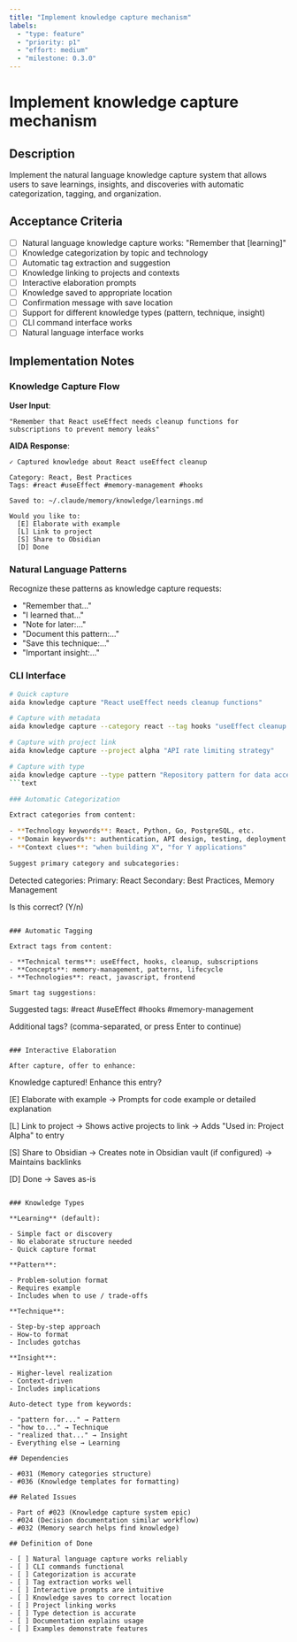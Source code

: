 ```yaml
---
title: "Implement knowledge capture mechanism"
labels:
  - "type: feature"
  - "priority: p1"
  - "effort: medium"
  - "milestone: 0.3.0"
---
```


# Implement knowledge capture mechanism

## Description

Implement the natural language knowledge capture system that allows users to save learnings, insights, and discoveries with automatic categorization, tagging, and organization.

## Acceptance Criteria

- [ ] Natural language knowledge capture works: "Remember that [learning]"
- [ ] Knowledge categorization by topic and technology
- [ ] Automatic tag extraction and suggestion
- [ ] Knowledge linking to projects and contexts
- [ ] Interactive elaboration prompts
- [ ] Knowledge saved to appropriate location
- [ ] Confirmation message with save location
- [ ] Support for different knowledge types (pattern, technique, insight)
- [ ] CLI command interface works
- [ ] Natural language interface works

## Implementation Notes

### Knowledge Capture Flow

**User Input**:

```text
"Remember that React useEffect needs cleanup functions for subscriptions to prevent memory leaks"
```

**AIDA Response**:

```text
✓ Captured knowledge about React useEffect cleanup

Category: React, Best Practices
Tags: #react #useEffect #memory-management #hooks

Saved to: ~/.claude/memory/knowledge/learnings.md

Would you like to:
  [E] Elaborate with example
  [L] Link to project
  [S] Share to Obsidian
  [D] Done
```

### Natural Language Patterns

Recognize these patterns as knowledge capture requests:

- "Remember that..."
- "I learned that..."
- "Note for later:..."
- "Document this pattern:..."
- "Save this technique:..."
- "Important insight:..."

### CLI Interface

```bash
# Quick capture
aida knowledge capture "React useEffect needs cleanup functions"

# Capture with metadata
aida knowledge capture --category react --tag hooks "useEffect cleanup pattern"

# Capture with project link
aida knowledge capture --project alpha "API rate limiting strategy"

# Capture with type
aida knowledge capture --type pattern "Repository pattern for data access"
```text

### Automatic Categorization

Extract categories from content:

- **Technology keywords**: React, Python, Go, PostgreSQL, etc.
- **Domain keywords**: authentication, API design, testing, deployment
- **Context clues**: "when building X", "for Y applications"

Suggest primary category and subcategories:

```
Detected categories:
  Primary: React
  Secondary: Best Practices, Memory Management

Is this correct? (Y/n)
```text

### Automatic Tagging

Extract tags from content:

- **Technical terms**: useEffect, hooks, cleanup, subscriptions
- **Concepts**: memory-management, patterns, lifecycle
- **Technologies**: react, javascript, frontend

Smart tag suggestions:

```
Suggested tags: #react #useEffect #hooks #memory-management

Additional tags? (comma-separated, or press Enter to continue)
```text

### Interactive Elaboration

After capture, offer to enhance:

```
Knowledge captured! Enhance this entry?

[E] Elaborate with example
    → Prompts for code example or detailed explanation

[L] Link to project
    → Shows active projects to link
    → Adds "Used in: Project Alpha" to entry

[S] Share to Obsidian
    → Creates note in Obsidian vault (if configured)
    → Maintains backlinks

[D] Done
    → Saves as-is
```text

### Knowledge Types

**Learning** (default):

- Simple fact or discovery
- No elaborate structure needed
- Quick capture format

**Pattern**:

- Problem-solution format
- Requires example
- Includes when to use / trade-offs

**Technique**:

- Step-by-step approach
- How-to format
- Includes gotchas

**Insight**:

- Higher-level realization
- Context-driven
- Includes implications

Auto-detect type from keywords:

- "pattern for..." → Pattern
- "how to..." → Technique
- "realized that..." → Insight
- Everything else → Learning

## Dependencies

- #031 (Memory categories structure)
- #036 (Knowledge templates for formatting)

## Related Issues

- Part of #023 (Knowledge capture system epic)
- #024 (Decision documentation similar workflow)
- #032 (Memory search helps find knowledge)

## Definition of Done

- [ ] Natural language capture works reliably
- [ ] CLI commands functional
- [ ] Categorization is accurate
- [ ] Tag extraction works well
- [ ] Interactive prompts are intuitive
- [ ] Knowledge saves to correct location
- [ ] Project linking works
- [ ] Type detection is accurate
- [ ] Documentation explains usage
- [ ] Examples demonstrate features
